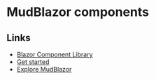 # MudBlazor components

## Links
- [Blazor Component Library](https://mudblazor.com/)
- [Get started](https://mudblazor.com/getting-started/installation#prerequisites)
- [Explore  MudBlazor](https://mudblazor.com/docs/overview)
